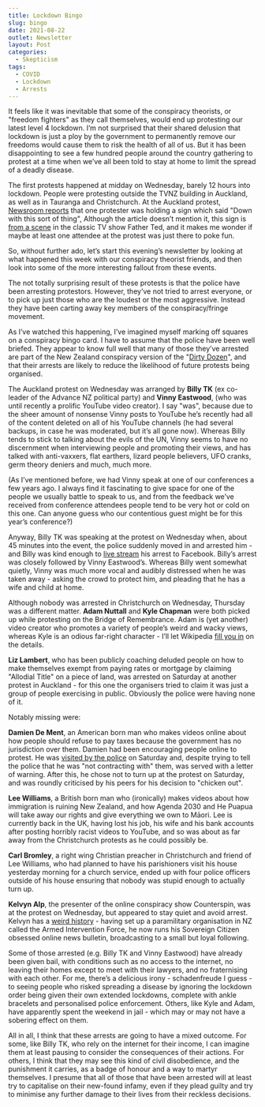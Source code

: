 ```yaml
---
title: Lockdown Bingo
slug: bingo
date: 2021-08-22
outlet: Newsletter
layout: Post
categories:
  - Skepticism
tags:
  - COVID
  - Lockdown
  - Arrests
---
```


It feels like it was inevitable that some of the conspiracy theorists, or "freedom fighters" as they call themselves, would end up protesting our latest level 4 lockdown. I’m not surprised that their shared delusion that lockdown is just a ploy by the government to permanently remove our freedoms would cause them to risk the health of all of us. But it has been disappointing to see a few hundred people around the country gathering to protest at a time when we’ve all been told to stay at home to limit the spread of a deadly disease.

<!-- more -->

The first protests happened at midday on Wednesday, barely 12 hours into lockdown. People were protesting outside the TVNZ building in Auckland, as well as in Tauranga and Christchurch. At the Auckland protest, [Newsroom reports](https://www.newsroom.co.nz/four-arrests-at-anti-lockdown-protest-in-auckland) that one protester was holding a sign which said "Down with this sort of thing", Although the article doesn’t mention it, this sign is [from a scene](https://youtu.be/gT9xuXQjxMM) in the classic TV show Father Ted, and it makes me wonder if maybe at least one attendee at the protest was just there to poke fun.

So, without further ado, let’s start this evening’s newsletter by looking at what happened this week with our conspiracy theorist friends, and then look into some of the more interesting fallout from these events.

The not totally surprising result of these protests is that the police have been arresting protestors. However, they’ve not tried to arrest everyone, or to pick up just those who are the loudest or the most aggressive. Instead they have been carting away key members of the conspiracy/fringe movement.

As I’ve watched this happening, I’ve imagined myself marking off squares on a conspiracy bingo card. I have to assume that the police have been well briefed. They appear to know full well that many of those they’ve arrested are part of the New Zealand conspiracy version of the "[Dirty Dozen](https://www.stuff.co.nz/national/health/coronavirus/300260979/disinformation-dozen-launch-65pc-of-antivax-messages)", and that their arrests are likely to reduce the likelihood of future protests being organised.

The Auckland protest on Wednesday was arranged by **Billy TK** (ex co-leader of the Advance NZ political party) and **Vinny Eastwood**, (who was until recently a prolific YouTube video creator). I say "was", because due to the sheer amount of nonsense Vinny posts to YouTube he’s recently had all of the content deleted on all of his YouTube channels (he had several backups, in case he was moderated, but it’s all gone now). Whereas Billy tends to stick to talking about the evils of the UN, Vinny seems to have no discernment when interviewing people and promoting their views, and has talked with anti-vaxxers, flat earthers, lizard people believers, UFO cranks, germ theory deniers and much, much more.

(As I’ve mentioned before, we had Vinny speak at one of our conferences a few years ago. I always find it fascinating to give space for one of the people we usually battle to speak to us, and from the feedback we’ve received from conference attendees people tend to be very hot or cold on this one. Can anyone guess who our contentious guest might be for this year’s conference?)

Anyway, Billy TK was speaking at the protest on Wednesday when, about 45 minutes into the event, the police suddenly moved in and arrested him - and Billy was kind enough to [live stream](https://www.facebook.com/BillyTeKahikaofficial/videos/999839707435654) his arrest to Facebook. Billy’s arrest was closely followed by Vinny Eastwood’s. Whereas Billy went somewhat quietly, Vinny was much more vocal and audibly distressed when he was taken away - asking the crowd to protect him, and pleading that he has a wife and child at home.

Although nobody was arrested in Christchurch on Wednesday, Thursday was a different matter. **Adam Nuttall** and **Kyle Chapman** were both picked up while protesting on the Bridge of Remembrance. Adam is (yet another) video creator who promotes a variety of people’s weird and wacky views, whereas Kyle is an odious far-right character - I’ll let Wikipedia [fill you in](https://en.wikipedia.org/wiki/Kyle_Chapman_(New_Zealand_activist)) on the details.

**Liz Lambert**, who has been publicly coaching deluded people on how to make themselves exempt from paying rates or mortgage by claiming "Allodial Title" on a piece of land, was arrested on Saturday at another protest in Auckland - for this one the organisers tried to claim it was just a group of people exercising in public. Obviously the police were having none of it.

Notably missing were:

**Damien De Ment**, an American born man who makes videos online about how people should refuse to pay taxes because the government has no jurisdiction over them. Damien had been encouraging people online to protest. He was [visited by the police](https://www.facebook.com/damien.dement.nzl/posts/10157784464060683) on Saturday and, despite trying to tell the police that he was "not contracting with" them, was served with a letter of warning. After this, he chose not to turn up at the protest on Saturday, and was roundly criticised by his peers for his decision to "chicken out".

**Lee Williams**, a British born man who (ironically) makes videos about how immigration is ruining New Zealand, and how Agenda 2030 and He Puapua will take away our rights and give everything we own to Māori. Lee is currently back in the UK, having lost his job, his wife and his bank accounts after posting horribly racist videos to YouTube, and so was about as far away from the Christchurch protests as he could possibly be.

**Carl Bromley**, a right wing Christian preacher in Christchurch and friend of Lee Williams, who had planned to have his parishioners visit his house yesterday morning for a church service, ended up with four police officers outside of his house ensuring that nobody was stupid enough to actually turn up.

**Kelvyn Alp**, the presenter of the online conspiracy show Counterspin, was at the protest on Wednesday, but appeared to stay quiet and avoid arrest. Kelvyn has a [weird history](https://en.wikipedia.org/wiki/Kelvyn_Alp) - having set up a paramilitary organisation in NZ called the Armed Intervention Force, he now runs his Sovereign Citizen obsessed online news bulletin, broadcasting to a small but loyal following.

Some of those arrested (e.g. Billy TK and Vinny Eastwood) have already been given bail, with conditions such as no access to the internet, no leaving their homes except to meet with their lawyers, and no fraternising with each other. For me, there’s a delicious irony - schadenfreude I guess - to seeing people who risked spreading a disease by ignoring the lockdown order being given their own extended lockdowns, complete with ankle bracelets and personalised police enforcement. Others, like Kyle and Adam, have apparently spent the weekend in jail - which may or may not have a sobering effect on them.

All in all, I think that these arrests are going to have a mixed outcome. For some, like Billy TK, who rely on the internet for their income, I can imagine them at least pausing to consider the consequences of their actions. For others, I think that they may see this kind of civil disobedience, and the punishment it carries, as a badge of honour and a way to martyr themselves. I presume that all of those that have been arrested will at least try to capitalise on their new-found infamy, even if they plead guilty and try to minimise any further damage to their lives from their reckless decisions.
